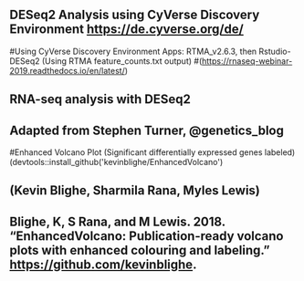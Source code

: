 ## DESeq2 Analysis using CyVerse Discovery Environment https://de.cyverse.org/de/
#Using CyVerse Discovery Environment Apps: RTMA_v2.6.3, then Rstudio-DESeq2 (Using RTMA feature_counts.txt output)
#(https://rnaseq-webinar-2019.readthedocs.io/en/latest/)


## RNA-seq analysis with DESeq2
## Adapted from Stephen Turner, @genetics_blog

#Enhanced Volcano Plot (Significant differentially expressed genes labeled) (devtools::install_github('kevinblighe/EnhancedVolcano')

## (Kevin Blighe, Sharmila Rana, Myles Lewis)
## Blighe, K, S Rana, and M Lewis. 2018. “EnhancedVolcano: Publication-ready volcano plots with enhanced colouring and labeling.” https://github.com/kevinblighe.
